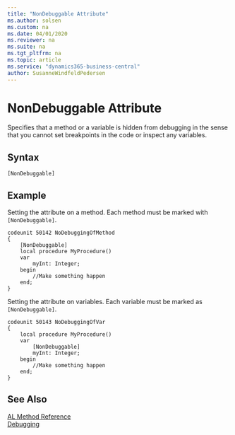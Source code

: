 ```yaml
---
title: "NonDebuggable Attribute"
ms.author: solsen
ms.custom: na
ms.date: 04/01/2020
ms.reviewer: na
ms.suite: na
ms.tgt_pltfrm: na
ms.topic: article
ms.service: "dynamics365-business-central"
author: SusanneWindfeldPedersen
---
```


# NonDebuggable Attribute

Specifies that a method or a variable is hidden from debugging in the sense that you cannot set breakpoints in the code or inspect any variables.

## Syntax  

```  
[NonDebuggable]
```
  
## Example
Setting the attribute on a method. Each method must be marked with `[NonDebuggable]`.

```
codeunit 50142 NoDebuggingOfMethod
{
    [NonDebuggable]
    local procedure MyProcedure()
    var
        myInt: Integer;
    begin
        //Make something happen
    end;
}

```

Setting the attribute on variables. Each variable must be marked as `[NonDebuggable]`.
```
codeunit 50143 NoDebuggingOfVar 
{
    local procedure MyProcedure()
    var
        [NonDebuggable]
        myInt: Integer;
    begin
        //Make something happen
    end;
}

```
  
## See Also  

[AL Method Reference](../methods-auto/library.md)  
[Debugging](../devenv-debugging.md)